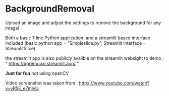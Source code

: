 # BackgroundRemoval

Upload an image and adjust the settings to remove the background for any image!

Both a basic 7 line Python application, and a streamlit based interface included (basic python app = "Simpleslice.py", Streamlit interface = StreamlitSlice)

the streamlit app is also pubiicly avalible on the streamlit websight to demo :  " https://bgremoval.streamlit.app/ "


**Just for fun**   not using openCV

Video screenshot was taken from : https://www.youtube.com/watch?v=yR5E_e7mlvU
